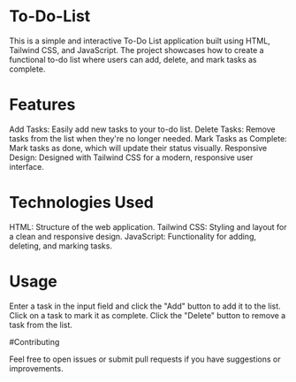 # To-Do-List

This is a simple and interactive To-Do List application built using HTML, Tailwind CSS, and JavaScript. The project showcases how to create a functional to-do list where users can add, delete, and mark tasks as complete.

# Features

Add Tasks: Easily add new tasks to your to-do list.
Delete Tasks: Remove tasks from the list when they're no longer needed.
Mark Tasks as Complete: Mark tasks as done, which will update their status visually.
Responsive Design: Designed with Tailwind CSS for a modern, responsive user interface.

# Technologies Used

HTML: Structure of the web application.
Tailwind CSS: Styling and layout for a clean and responsive design.
JavaScript: Functionality for adding, deleting, and marking tasks.

# Usage

Enter a task in the input field and click the "Add" button to add it to the list.
Click on a task to mark it as complete.
Click the "Delete" button to remove a task from the list.

#Contributing

Feel free to open issues or submit pull requests if you have suggestions or improvements.
